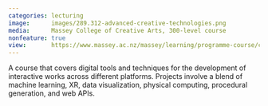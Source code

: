 ```yaml
---
categories: lecturing
image:      images/289.312-advanced-creative-technologies.png
media:      Massey College of Creative Arts, 300-level course
nonfeature: true
view:       https://www.massey.ac.nz/massey/learning/programme-course/course.cfm?course_code=289312
---
```

A course that covers digital tools and techniques for the development of
interactive works across different platforms. Projects involve a blend of
machine learning, XR, data visualization, physical computing, procedural
generation, and web APIs.
